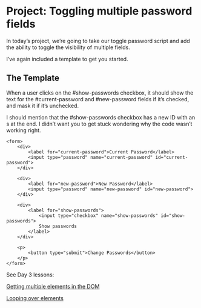 # Project: Toggling multiple password fields

In today’s project, we’re going to take our toggle password script and add the ability to toggle the visibility of multiple fields.

I’ve again included a template to get you started.

## The Template

When a user clicks on the #show-passwords checkbox, it should show the text for the #current-password and #new-password fields if it’s checked, and mask it if it’s unchecked.

I should mention that the #show-passwords checkbox has a new ID with an s at the end. I didn’t want you to get stuck wondering why the code wasn’t working right.

```
<form>
	<div>
		<label for="current-password">Current Password</label>
		<input type="password" name="current-password" id="current-password">
	</div>

	<div>
		<label for="new-password">New Password</label>
		<input type="password" name="new-password" id="new-password">
	</div>

	<div>
		<label for="show-passwords">
			<input type="checkbox" name="show-passwords" id="show-passwords">
			Show passwords
		</label>
	</div>

	<p>
		<button type="submit">Change Passwords</button>
	</p>
</form>
```

See Day 3 lessons:

[Getting multiple elements in the DOM](https://courses.gomakethings.com/academy/2020-05/getting-multiple-elements-in-the-dom/)

[Looping over elements](https://courses.gomakethings.com/academy/2020-05/looping-over-elements/)
